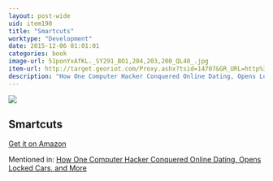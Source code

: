```yaml
---
layout: post-wide
uid: item190
title: "Smartcuts"
worktype: "Development"
date: 2015-12-06 01:01:01
categories: book
image-url: 51ponYxAfKL._SY291_BO1,204,203,200_QL40_.jpg
item-url: http://target.georiot.com/Proxy.ashx?tsid=14707&GR_URL=http%3A%2F%2Fwww.amazon.com%2FSmartcuts-Hackers-Innovators-Accelerate-Success%2Fdp%2F0062302450%2F
description: "How One Computer Hacker Conquered Online Dating, Opens Locked Cars, and More"
---
```

<a href="http://target.georiot.com/Proxy.ashx?tsid=14707&GR_URL=http%3A%2F%2Fwww.amazon.com%2FSmartcuts-Hackers-Innovators-Accelerate-Success%2Fdp%2F0062302450%2F" target="blank"><img src="../../../../img/thumbs/51ponYxAfKL._SY291_BO1,204,203,200_QL40_.jpg" class="prod-img"></a>
<h2>Smartcuts</h2>
<p><a href="http://target.georiot.com/Proxy.ashx?tsid=14707&GR_URL=http%3A%2F%2Fwww.amazon.com%2FSmartcuts-Hackers-Innovators-Accelerate-Success%2Fdp%2F0062302450%2F" target="blank">Get it on Amazon</a><p>
<p>Mentioned in: <a href="http://fourhourworkweek.com/2015/05/02/samy-kamkar/" target="blank">How One Computer Hacker Conquered Online Dating, Opens Locked Cars, and More</a></p>
